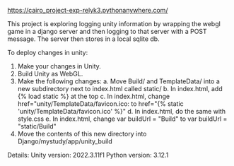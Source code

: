 https://cairo_project-exp-relyk3.pythonanywhere.com/

This project is exploring logging unity information by wrapping the webgl game in a django server and then logging to that server with a POST message. The server then stores in a local sqlite db.

To deploy changes in unity:
1. Make your changes in Unity.
2. Build Unity as WebGL.
3. Make the following changes:
   a. Move Build/ and TemplateData/ into a new subdirectory next to index.html called static/
   b. In index.html, add {% load static %} at the top
   c. In index.html, change href="unity/TemplateData/favicon.ico: to href="{% static 'unity/TemplateData/favicon.ico' %}"
   d. In index.html, do the same with style.css
   e. In index.html, change var buildUrl = "Build" to var buildUrl = "static/Build"
4. Move the contents of this new directory into Django/mystudy/app/unity_build

Details:
Unity version: 2022.3.11f1
Python version: 3.12.1
